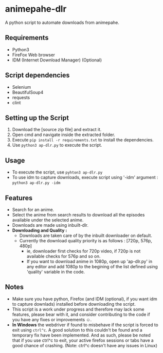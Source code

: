 # animepahe-dlr
A python script to automate downloads from animepahe.

## Requirements
- Python3
- FireFox Web browser
- IDM (Internet Download Manager) (Optional)

## Script dependencies
- Selenium
- BeautifulSoup4
- requests
- clint

## Setting up the Script
1. Download the [source zip file] and extract it.
2. Open cmd and navigate inside the extracted folder.
3. Execute `pip install -r requirements.txt` to install the dependencies.
4. Use `python3 ap-dlr.py` to execute the script.

## Usage
- To execute the script, use `pyhton3 ap-dlr.py`
- To use idm to capture downloads, execute script using '-idm' argument : `python3 ap-dlr.py -idm`

## Features
- Search for an anime.
- Select the anime from search results to download all the episodes available under the selected anime.
- Downloads are made using inbuilt-dlr.
- **Downloading and Quality :**
  - Downloads are taken care of by the inbuilt downloader on default.
  - Currently the download quality priority is as follows : [720p, 576p, 480p]
    - ie, downloader first checks for 720p video, if 720p is not available checks for 576p and so on.
    - If you want to download anime in 1080p, open up 'ap-dlr.py' in any editor and add 1080p to the begining of the list defined using 'quality' variable in the code. 

## Notes
- Make sure you have python, Firefox (and IDM (optional), if you want idm to capture downlads) installed before downloading the script.
- This script is a work under progress and therefore may lack some features, please bear with it, and consider contributing to the code if you have any fixes or improvements :relaxed:. 
- **In Windows** the webdriver if found to misbehave if the script is forced to exit using `ctrl^c`. A good solution to this couldn't be found and a temporary fix have been implemented. And as such, please be noted that if you use ctrl^c to exit, your active firefox sessions or tabs have a good chance of crashing. (Note: ctrl^c doesn't have any issues in Linux)
